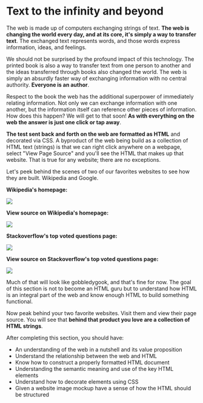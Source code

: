# Text to the infinity and beyond

The web is made up of computers exchanging strings of text. **The web is changing the world every day, and at its core, it's simply a way to transfer text**. The exchanged text represents words, and those words express information, ideas, and feelings.

We should not be surprised by the profound impact of this technology. The printed book is also a way to transfer text from one person to another and the ideas transferred through books also changed the world. The web is simply an absurdly faster way of exchanging information with no central authority. **Everyone is an author**.

Respect to the book the web has the additional superpower of immediately relating information. Not only we can exchange information with one another, but the information itself can reference other pieces of information. How does this happen? We will get to that soon! **As with everything on the web the answer is just one click or tap away**.

**The test sent back and forth on the web are formatted as  HTML** and decorated via CSS. A byproduct of the web being build as a collection of HTML text (strings) is that we can right click anywhere on a webpage, select "View Page Source" and you'll see the HTML that makes up that website. That is true for any website; there are no exceptions.

Let's peek behind the scenes of two of our favorites websites to see how they are built. Wikipedia and Google.

**Wikipedia's homepage:**

![](https://curriculum-content.s3.amazonaws.com/web-development/wikipedia.jpeg)


**View source on Wikipedia's homepage:**

![](https://curriculum-content.s3.amazonaws.com/web-development/wikipedia-view-source.jpeg)


**Stackoverflow's top voted questions page:**


![](https://curriculum-content.s3.amazonaws.com/web-development/stackoverflow.jpeg)


**View source on Stackoverflow's top voted questions page:**

![](https://curriculum-content.s3.amazonaws.com/web-development/stackoverflow-viewsource-updated.jpeg)

Much of that will look like gobbledygook, and that's fine for now. The goal of this section is not to become an HTML guru but to understand how HTML is an integral part of the web and know enough HTML to build something functional.

Now peak behind your two favorite websites. Visit them and view their page source. You will see that **behind that product you love are a collection of HTML strings**.

After completing this section, you should have:

- An understanding of the web in a nutshell and its value proposition
- Understand the relationship between the web and HTML
- Know how to construct a properly formatted HTML document
- Understanding the semantic meaning and use of the key HTML elements
- Understand how to decorate elements using CSS
- Given a website image mockup have a sense of how the HTML should be structured 
